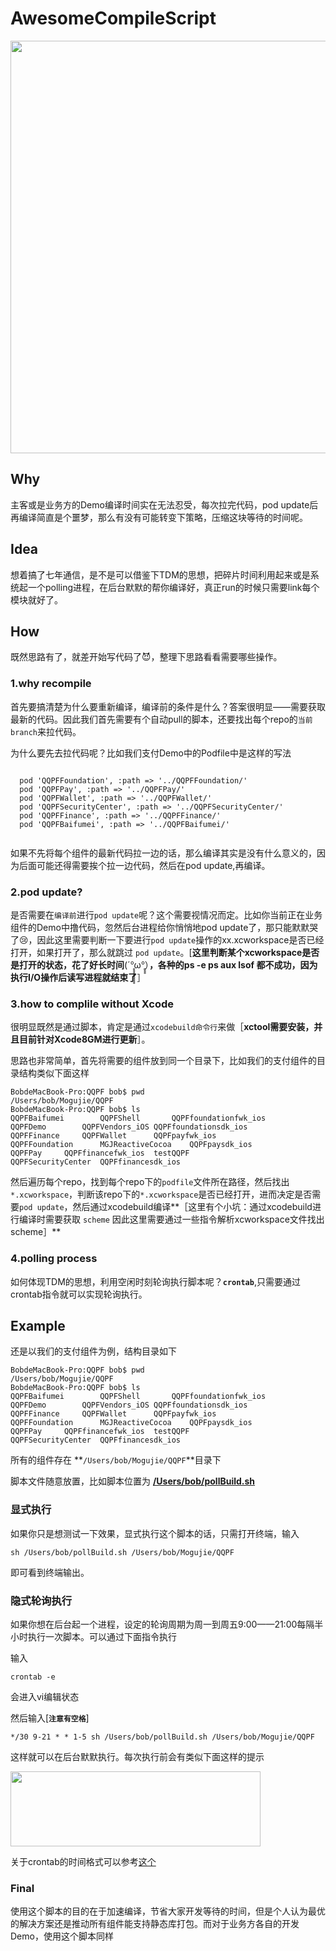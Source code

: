 # AwesomeCompileScript


<div align=center>
<img src="http://moguimg.u.qiniudn.com/p1/161018/idid_ifqtsytbmzqtoztbmizdambqgyyde_1238x1300.jpg" width = "600" height = "660" alt="" />
</div>


## Why

主客或是业务方的Demo编译时间实在无法忍受，每次拉完代码，pod update后再编译简直是个噩梦，那么有没有可能转变下策略，压缩这块等待的时间呢。
## Idea
想着搞了七年通信，是不是可以借鉴下TDM的思想，把碎片时间利用起来或是系统起一个polling进程，在后台默默的帮你编译好，真正run的时候只需要link每个模块就好了。
## How
既然思路有了，就差开始写代码了😈，整理下思路看看需要哪些操作。


### 1.why recompile

首先要搞清楚为什么要重新编译，编译前的条件是什么？答案很明显——需要获取最新的代码。因此我们首先需要有个自动pull的脚本，还要找出每个repo的`当前branch`来拉代码。

为什么要先去拉代码呢？比如我们支付Demo中的Podfile中是这样的写法

```

  pod 'QQPFFoundation', :path => '../QQPFFoundation/'
  pod 'QQPFPay', :path => '../QQPFPay/'
  pod 'QQPFWallet', :path => '../QQPFWallet/'
  pod 'QQPFSecurityCenter', :path => '../QQPFSecurityCenter/'
  pod 'QQPFFinance', :path => '../QQPFFinance/'
  pod 'QQPFBaifumei', :path => '../QQPFBaifumei/'


```

如果不先将每个组件的最新代码拉一边的话，那么编译其实是没有什么意义的，因为后面可能还得需要挨个拉一边代码，然后在pod update,再编译。

### 2.pod update?
是否需要在`编译前`进行`pod update`呢？这个需要视情况而定。比如你当前正在业务组件的Demo中撸代码，忽然后台进程给你悄悄地pod update了，那只能默默哭了😢，因此这里需要判断一下要进行`pod update`操作的xx.xcworkspace是否已经打开，如果打开了，那么就跳过 `pod update`。[**这里判断某个xcworkspace是否是打开的状态，花了好长时间**(´°̥̥̥̥̥̥̥̥ω°̥̥̥）**，各种的ps -e ps aux lsof 都不成功，因为执行I/O操作后读写进程就结束了**］
### 3.how to complile without Xcode
很明显既然是通过脚本，肯定是通过`xcodebuild命令行`来做［**xctool需要安装，并且目前针对Xcode8GM进行更新**］。

思路也非常简单，首先将需要的组件放到同一个目录下，比如我们的支付组件的目录结构类似下面这样

```
BobdeMacBook-Pro:QQPF bob$ pwd
/Users/bob/Mogujie/QQPF
BobdeMacBook-Pro:QQPF bob$ ls
QQPFBaifumei		QQPFShell		QQPFfoundationfwk_ios
QQPFDemo		QQPFVendors_iOS	QQPFfoundationsdk_ios
QQPFFinance		QQPFWallet		QQPFpayfwk_ios
QQPFFoundation		MGJReactiveCocoa	QQPFpaysdk_ios
QQPFPay		QQPFfinancefwk_ios	testQQPF
QQPFSecurityCenter	QQPFfinancesdk_ios

```

然后遍历每个repo，找到每个repo下的`podfile`文件所在路径，然后找出`*.xcworkspace`，判断该repo下的`*.xcworkspace`是否已经打开，进而决定是否需要`pod update`，然后通过xcodebuild编译**［这里有个小坑：通过xcodebuild进行编译时需要获取 `scheme` 因此这里需要通过一些指令解析xcworkspace文件找出scheme］**
### 4.polling process

如何体现TDM的思想，利用空闲时刻轮询执行脚本呢？**`crontab`**,只需要通过crontab指令就可以实现轮询执行。

## Example

还是以我们的支付组件为例，结构目录如下

```
BobdeMacBook-Pro:QQPF bob$ pwd
/Users/bob/Mogujie/QQPF
BobdeMacBook-Pro:QQPF bob$ ls
QQPFBaifumei		QQPFShell		QQPFfoundationfwk_ios
QQPFDemo		QQPFVendors_iOS	QQPFfoundationsdk_ios
QQPFFinance		QQPFWallet		QQPFpayfwk_ios
QQPFFoundation		MGJReactiveCocoa	QQPFpaysdk_ios
QQPFPay		QQPFfinancefwk_ios	testQQPF
QQPFSecurityCenter	QQPFfinancesdk_ios

```
所有的组件存在 **`/Users/bob/Mogujie/QQPF`**目录下

脚本文件随意放置，比如脚本位置为 **[/Users/bob/pollBuild.sh](http://gitlab.mogujie.org/senmiao/AwesomeCompileScript/raw/master/pollBuild.sh)**

### 显式执行

如果你只是想测试一下效果，显式执行这个脚本的话，只需打开终端，输入

	sh /Users/bob/pollBuild.sh /Users/bob/Mogujie/QQPF
	
即可看到终端输出。

### 隐式轮询执行

如果你想在后台起一个进程，设定的轮询周期为周一到周五9:00——21:00每隔半小时执行一次脚本。可以通过下面指令执行

输入 

	crontab -e
	
会进入vi编辑状态

然后输入[**`注意有空格`**]

	*/30 9-21 * * 1-5 sh /Users/bob/pollBuild.sh /Users/bob/Mogujie/QQPF
	

这样就可以在后台默默执行。每次执行前会有类似下面这样的提示


<img src="http://moguimg.u.qiniudn.com/p1/161018/idid_ifrtmobrgyzgiztbmizdambqhayde_1444x424.jpg" width = "400" height = "120" alt="" />

关于crontab的时间格式可以参考[这个](http://www.atool.org/crontab.php)
### Final


使用这个脚本的目的在于加速编译，节省大家开发等待的时间，但是个人认为最优的解决方案还是推动所有组件能支持静态库打包。而对于业务方各自的开发Demo，使用这个脚本同样
